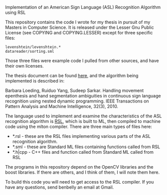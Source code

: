 Implementation of an American Sign Language (ASL) Recognition Algorithm using RSL

This repository contains the code I wrote for my thesis in pursuit of my Masters in Computer Science. It is released under the Lesser Gnu Public License (see COPYING and COPYING.LESSER) except for three specific files:

    levenshtein/levenshtein.*
    datareader/sorting.sml

Those three files were example code I pulled from other sources, and have their own licenses.


The thesis document can be found [here](https://ritdml.rit.edu/handle/1850/14475 "Evaluation of RSL history as a tool for assistance in the development and evaluation of computer vision algorithms"), and the algorithm being implemented is described in:

Barbara Loeding, Ruiduo Yang, Sudeep Sarkar. Handling movement epenthesis and hand segmentation ambiguities in continuous sign language recognition using nested dynamic programming. IEEE Transactions on Pattern Analysis and Machine Intelligence, 32(3), 2010.

The language used to implement and examine the characteristics of the ASL recognition algorithm is [RSL](https://ritdml.rit.edu/bitstream/handle/1850/13886/RZanibbiArticle03-2011.pdf?sequence=1 "RSL"), which is built to ML, then compiled to machine code using the mlton compiler. There are three main types of files here:

* *.rsl - these are the RSL files implementing various parts of the ASL recognition algorithm.
* *.sml - these are Standard ML files containing functions called from RSL
* *.h|cpp - C++ files and function called from Standard ML called from RSL

The programs in this repository depend on the OpenCV libraries and the boost libraries. If there are others, and I think of them, I will note them here.

To build this code you will need to get access to the RSL compiler. If you have any questions, send benbelly an email at Gmail.

